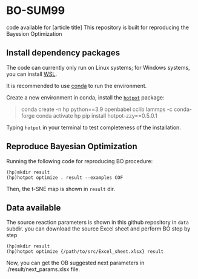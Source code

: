# BO-SUM99
code available for [article title]
This repository is built for reproducing the Bayesion Optimization

## Install dependency packages
The code can currently only run on Linux systems; for Windows systems, you can install [WSL](https://learn.microsoft.com/en-us/windows/wsl/install).

It is recommended to use [conda](https://anaconda.org/) to run the environment.

Create a new environment in conda, install the [`hotpot`](https://github.com/Zhang-Zhiyuan-zzy/hotpot) package:

> conda create -n hp python==3.9 openbabel cclib lammps -c conda-forge
> conda activate hp
> pip install hotpot-zzy==0.5.0.1

Typing `hotpot` in your terminal to test completeness of the installation.

## Reproduce Bayesian Optimization
Running the following code for reproducing BO procedure:
```linux
(hp)mkdir result
(hp)hotpot optimize . result --examples COF
```

Then, the t-SNE map is shown in `result` dir.

## Data available
The source reaction parameters is shown in this github repository in `data` subdir.
you can download the source Excel sheet and perform BO step by step

```linux
(hp)mkdir result
(hp)hotpot optimize {/path/to/src/Excel_sheet.xlsx} result
```
Now, you can get the OB suggested next parameters in ./result/next_params.xlsx file.
